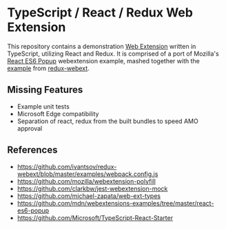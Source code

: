 # TypeScript / React / Redux Web Extension

This repository contains a demonstration [Web
Extension](https://developer.mozilla.org/en-US/Add-ons/WebExtensions) written
in TypeScript, utilizing React and Redux. It is comprised of a port of
Mozilla's [React ES6 Popup](https://github.com/mdn/webextensions-examples/tree/master/react-es6-popup)
webextension example, mashed together with the
[example](https://github.com/ivantsov/redux-webext/tree/master/examples) from
[redux-webext](https://github.com/ivantsov/redux-webext/).

## Missing Features

* Example unit tests
* Microsoft Edge compatibility
* Separation of react, redux from the built bundles to speed AMO approval

## References

* https://github.com/ivantsov/redux-webext/blob/master/examples/webpack.config.js
* https://github.com/mozilla/webextension-polyfill
* https://github.com/clarkbw/jest-webextension-mock
* https://github.com/michael-zapata/web-ext-types
* https://github.com/mdn/webextensions-examples/tree/master/react-es6-popup
* https://github.com/Microsoft/TypeScript-React-Starter
